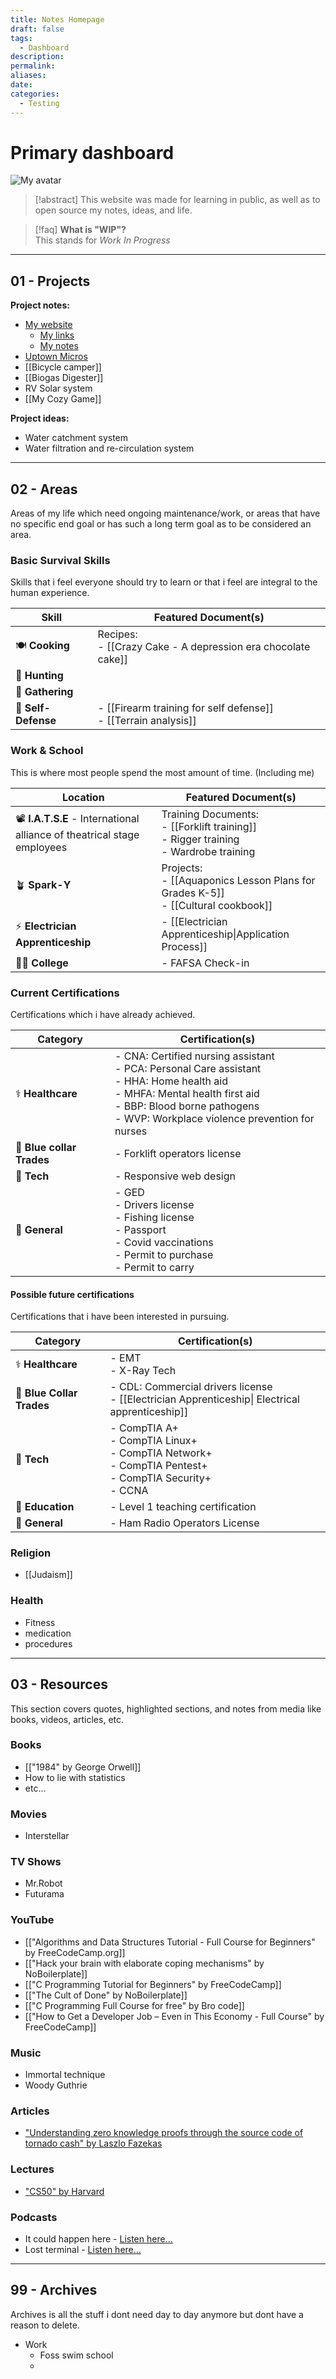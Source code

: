 ```yaml
---
title: Notes Homepage
draft: false
tags:
  - Dashboard
description: 
permalink: 
aliases: 
date: 
categories:
  - Testing
---
```

# Primary dashboard
![My avatar](https://avatars.githubusercontent.com/u/96098717?v=4)

>[!abstract]
>This website was made for learning in public, as well as to open source my notes, ideas, and life.

>[!faq]
>**What is "WIP"?**  
>This stands for *Work In Progress*


---
## 01 - Projects

**Project notes:**
- [My website](https://ALifeLivedFully.com)
	- [My links](https://Links.ALifeLivedFully.com)
	- [My notes](https://Notes.ALifeLivedFully.com)
- [Uptown Micros](https://github.com/ALifeLivedFully/Uptown-Micros)
- [[Bicycle camper]]
- [[Biogas Digester]]
- RV Solar system
- [[My Cozy Game]]

**Project ideas:**
- Water catchment system
- Water filtration and re-circulation system

---
## 02 - Areas
Areas of my life which need ongoing maintenance/work, or areas that have no specific end goal or has such a long term goal as to be considered an area.

### Basic Survival Skills
Skills that i feel everyone should try to learn or that i feel are integral to the human experience.

| Skill               | Featured Document(s)                                              |
| ------------------- | ----------------------------------------------------------------- |
| 🍽️ **Cooking**     | Recipes:<br>- [[Crazy Cake - A depression era chocolate cake]]    |
| 🎣 **Hunting**      |                                                                   |
| 🍄 **Gathering**    |                                                                   |
| 🥊 **Self-Defense** | - [[Firearm training for self defense]]<br>- [[Terrain analysis]] |

### Work & School
This is where most people spend the most amount of time. (Including me)

| Location                                                                 | Featured Document(s)                                                                       |
| ------------------------------------------------------------------------ | ------------------------------------------------------------------------------------------ |
| 📽️ **I.A.T.S.E** - International alliance of theatrical stage employees | Training Documents:<br>- [[Forklift training]]<br>- Rigger training<br>- Wardrobe training |
| 🪴 **Spark-Y**                                                           | Projects:<br>- [[Aquaponics Lesson Plans for Grades K-5]]<br>- [[Cultural cookbook]]       |
| ⚡ **Electrician Apprenticeship**                                         | - [[Electrician Apprenticeship\|Application Process]]                                      |
| 🧑‍🎓 **College**                                                        | - FAFSA Check-in                                                                           |

### Current Certifications
Certifications which i have already achieved.

| Category                  | Certification(s)                                                                                                                                                                                                     |
| ------------------------- | -------------------------------------------------------------------------------------------------------------------------------------------------------------------------------------------------------------------- |
| ⚕️ **Healthcare**         | - CNA: Certified nursing assistant<br>- PCA: Personal Care assistant<br>- HHA: Home health aid<br>- MHFA: Mental health first aid<br>- BBP: Blood borne pathogens<br>- WVP: Workplace violence prevention for nurses |
| 🔧 **Blue collar Trades** | - Forklift operators license                                                                                                                                                                                         |
| 🤖 **Tech**               | - Responsive web design                                                                                                                                                                                              |
| 🚗 **General**            | - GED<br>- Drivers license<br>- Fishing license<br>- Passport<br>- Covid vaccinations<br>- Permit to purchase<br>- Permit to carry                                                                                   |

#### Possible future certifications
Certifications that i have been interested in pursuing.

| Category                  | Certification(s)                                                                                              |
| ------------------------- | ------------------------------------------------------------------------------------------------------------- |
| ⚕️ **Healthcare**         | - EMT<br>- X-Ray Tech                                                                                         |
| 🔧 **Blue Collar Trades** | - CDL: Commercial drivers license<br>- [[Electrician Apprenticeship\| Electrical apprenticeship]]             |
| 🤖 **Tech**               | - CompTIA A+<br>- CompTIA Linux+<br>- CompTIA Network+<br>- CompTIA Pentest+<br>- CompTIA Security+<br>- CCNA |
| 🍎 **Education**          | - Level 1 teaching certification                                                                              |
| 🚗 **General**            | - Ham Radio Operators License                                                                                 |

### Religion
- [[Judaism]]

### Health
- Fitness
- medication
- procedures

---
## 03 - Resources
This section covers quotes, highlighted sections, and notes from media like books, videos, articles, etc. 

### Books
- [["1984" by George Orwell]]
- How to lie with statistics
- etc...

### Movies
- Interstellar

### TV Shows
- Mr.Robot
- Futurama

### YouTube
- [["Algorithms and Data Structures Tutorial - Full Course for Beginners" by FreeCodeCamp.org]]
- [["Hack your brain with elaborate coping mechanisms" by NoBoilerplate]]
- [["C Programming Tutorial for Beginners" by FreeCodeCamp]]
- [["The Cult of Done" by NoBoilerplate]]
- [["C Programming Full Course for free" by Bro code]]
- [["How to Get a Developer Job – Even in This Economy - Full Course" by FreeCodeCamp]]

### Music
- Immortal technique
- Woody Guthrie

### Articles
- ["Understanding zero knowledge proofs through the source code of tornado cash" by Laszlo Fazekas](https://betterprogramming.pub/understanding-zero-knowledge-proofs-through-the-source-code-of-tornado-cash-41d335c5475f)

### Lectures
- ["CS50" by Harvard](https://www.youtube.com/watch?v=8mAITcNt710)

### Podcasts
- It could happen here - [Listen here...](https://open.spotify.com/show/3KNdniw6YDpgDuwrhcpSXw) 
- Lost terminal - [Listen here...](https://lostterminal.com/)

---
## 99 - Archives
Archives is all the stuff i dont need day to day anymore but dont have a reason to delete.

- Work
	- Foss swim school
	- 